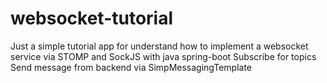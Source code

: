 # websocket-tutorial
Just a simple tutorial app for understand how to implement a websocket service via STOMP and SockJS with java spring-boot
Subscribe for topics
Send message from backend via SimpMessagingTemplate
